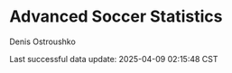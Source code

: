 # Advanced Soccer Statistics
Denis Ostroushko

<!-- gfm -->

Last successful data update: 2025-04-09 02:15:48 CST
